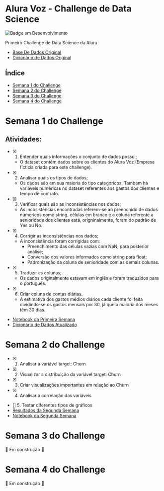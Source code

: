 # Alura Voz - Challenge de Data Science

![Badge em Desenvolvimento](http://img.shields.io/static/v1?label=STATUS&message=EM%20DESENVOLVIMENTO&color=GREEN&style=for-the-badge)

Primeiro Challenge de Data Science da Alura

* [Base De Dados Original](https://raw.githubusercontent.com/sthemonica/alura-voz/main/Dados/Telco-Customer-Churn.json)
* [Dicionário de Dados Original](https://github.com/sthemonica/alura-voz/blob/main/dicionario.md)

## Índice 

* [Semana 1 do Challenge](#semana-1-do-Challenge)
* [Semana 2 do Challenge](#semana-2-do-Challenge)
* [ Semana 3 do Challenge](#semana-3-do-Challenge)
* [Semana 4 do Challenge](#semana-4-do-Challenge)

# Semana 1 do Challenge

## Atividades:
- [x] 1. Entender quais informações o conjunto de dados possui;
   * O dataset contém dados sobre os clientes do Alura Voz (Empresa fícticia criada para este challenge).
- [x] 2. Analisar quais os tipos de dados;
    * Os dados são em sua maioria do tipo categóricos. Também há variáveis numéricas no dataset referentes aos gastos dos clientes e tempo de contrato.
 - [x] 3. Verificar quais são as inconsistências nos dados;
    * As incosistências encontradas referem-se ao preenchido de dados númericos como string, células em branco e a coluna referente a senioridade dos clientes está, origninalmente, foram do padrão de Yes ou No.
- [x] 4. Corrigir as inconsistências nos dados;
    * A inconsistência foram corrigidas com:
        * Preenchimento das células vazias com NaN, para posterior análise;
        * Conversão dos valores informados como string para float;
        * Padronização da coluna de senioridade com as demais colunas.
- [x] 5. Traduzir as colunas;
    * Os dados originalmente estavam em inglês e foram traduzidos para o português.
- [x] 6. Criar coluna de contas diárias.
    * A estimativa dos gastos médios diários cada cliente foi feita dividindo-se os gastos mensais por 30, já que a maioria dos meses têm 30 dias.
- [Notebook da Primeira Semana](https://github.com/duartejr/challenge_data_science_alura_voz/blob/main/semana_01/semana_1_explorando_dados.ipynb)
- [Dicionário de Dados Atualizado](https://github.com/duartejr/challenge_data_science_alura_voz/blob/main/dados/novo_dicionario_dados.md)

# Semana 2 do Challenge

- [x] 1. Analisar a variável target: Churn
- [x] 2. Visualizar a distribuição da variável target: Churn
- [x] 3. Criar visualizações importantes em relação ao Churn
- [x] 4. Analisar a correlação das variáveis
- [] 5. Testar diferentes tipos de gráficos
- [Resultados da Segunda Semana]()
- [Notebook da Segunda Semana](https://github.com/duartejr/challenge_data_science_alura_voz/blob/main/semana_02/semana_2_analise_variavel_churn.ipynb)


# Semana 3 do Challenge

:construction: Em construção :construction:


# Semana 4 do Challenge

:construction: Em construção :construction:

